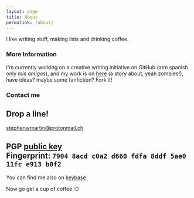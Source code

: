 ```yaml
---
layout: page
title: About
permalink: /about/
---
```

I like writing stuff, making lists and drinking coffee.

### More Information

I'm currently working on a creative writing initiative on GitHub (atm spanish only *mis amigos*), and my work is on [here](https://github.com/stephenwmartin/cyz-by--sm) (a story about, yeah zombies!), have ideas? maybe some fanfiction? Fork it!  
### Contact me
Drop a line!  
-----  

[stephenwmartin@protonmail.ch](mailto:stephenwmartin@protonmail.ch)  

PGP [public key](https://stephenwmartin.github.io/publickey.stephenwmartin@protonmail.ch.txt)  
Fingerprint: `7904 8acd c0a2 d660 fdfa 8ddf 5ae0 11fc e913 b0f2`  
-----  


You can find me also on [keybase](https://keybase.io/stephenwmartin)  

Now go get a cup of coffee :D

